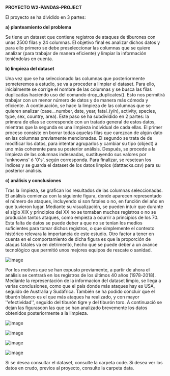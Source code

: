 **PROYECTO W2-PANDAS-PROJECT**

El proyecto se ha dividido en 3 partes:

**a) planteamiento del problema**

Se tiene un dataset que contiene registros de ataques de tiburones con unas 2500 filas y 24 columnas. El objetivo final es analizar dichos datos y para ello primero se debe preseleccionar las columnas que se quiere analizar (para trabajar de manera eficiente) y limpiar la información teniéndolas en cuenta.


**b) limpieza del dataset**

Una vez que se ha seleccionado las columnas que posteriormente someteremos a estudio, se va a proceder a limpiar el dataset. Para ello, inicialmente se corrige el nombre de las columnas y se busca las filas duplicadas haciendo uso del comando drop_duplicates(). Esto nos permitirá trabajar con un menor número de datos y de manera más cómoda y eficiente. A continuación, se hace la limpieza de las columnas que se quieren analizar (case__number, date, year, fatal_(y/n), activity, species, type, sex, country, area). Este paso se ha subdividido en 2 partes: la primera de ellas se corresponde con un tratado general de estos datos, mientras que la segunda es una limpieza individual de cada ellas. El primer proceso consiste en borrar todas aquelas filas que carezcan de algún dato en las columnas previamente mencionadas. El segundo se trata de de modificar los datos, para intentar agruparlos y cambiar su tipo (object) a uno más coherente para su posterior análisis.
Después, se procede a la limpieza de las columnas indeseadas, sustituyendo sus valores por 'unknowns' ó '0's', según corresponda. 
Para finalizar, se resetean los indices y se guarda el dataset de los datos limpios (datttacks.csv) para su posterior análisis.


**c) análisis y conclusiones**

Tras la limpieza, se grafican los resultados de las columnas seleccionadas. El análisis comienza con la siguiente figura, donde aparecen representado el número de ataques, incluyendo si son fatales o no, en función del año en que tuvieron lugar. Mediante su visualización, se pueden intuir que durante el siglo XIX y principios del XX no se tomaban muchos registros o no se producián tantos ataques, como empieza a ocurrir a principios de los 70. Esta falta de datos se puede deber a que no se tenían los medios suficientes para tomar dichos registros, o que simplemente el contexto histórico relevara la importancia de este estudio. Otro factor a tener en cuenta en el comportamiento de dicha figura es que la proporción de ataqus fatales va en detrimento, hecho que se puede deber a un avance tecnológico que permitió unos mejores equipos de rescate o sanidad.


![image](https://user-images.githubusercontent.com/109019847/186034536-6ab98cda-ff3f-4ace-be69-3152d57f9d0b.png)


Por los motivos que se han expusto previamente, a partir de ahora el análisis se centrará en los registros de los últimos 40 años (1978-2018). Mediante la representación de la informacion del dataset limpio, se llega a varias conclusiones, como que el país donde más ataques hay es USA, seguido de Australia y Sudáfrica. También se ha podido concluir que el tiburón blanco es el que más ataques ha realizado, y con mayor ''efectividad'', seguido del tiburón tigre y del tiburón toro. A continuació se dejan las figurascon las que se han analizado brevemente los datos obtenidos posteriormente a la limpieza.

![image](https://user-images.githubusercontent.com/109019847/186034714-e4b65882-da41-4335-abed-1b60bf0865f2.png)

![image](https://user-images.githubusercontent.com/109019847/186034891-a0a85e77-d5d4-4c51-b036-1e4711a62944.png)

![image](https://user-images.githubusercontent.com/109019847/186034909-ec995c8a-a8c5-4443-aa5e-1c126bd8295b.png)

![image](https://user-images.githubusercontent.com/109019847/186035014-a9d4ea91-ab11-4cc3-935c-2972610d99ee.png)




Si se desea consultar el dataset, consulte la carpeta code. Si desea ver los datos en crudo, previos al proyecto, consulte la carpeta data. 

